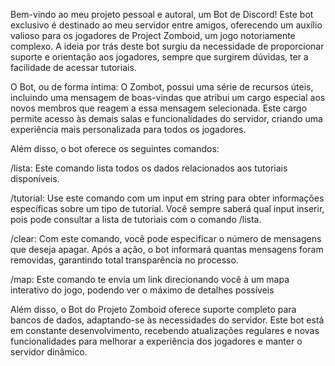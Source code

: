 Bem-vindo ao meu projeto pessoal e autoral, um Bot de Discord! Este bot exclusivo é destinado ao meu servidor entre amigos, oferecendo um auxílio valioso para os jogadores de Project Zomboid, um jogo notoriamente complexo. 
A ideia por trás deste bot surgiu da necessidade de proporcionar suporte e orientação aos jogadores, sempre que surgirem dúvidas, ter a facilidade de acessar tutoriais.

O Bot, ou de forma íntima: O Zombot, possui uma série de recursos úteis, incluindo uma mensagem de boas-vindas que atribui um cargo especial aos novos membros que reagem a essa mensagem selecionada. 
Este cargo permite acesso às demais salas e funcionalidades do servidor, criando uma experiência mais personalizada para todos os jogadores.

Além disso, o bot oferece os seguintes comandos:

/lista: Este comando lista todos os dados relacionados aos tutoriais disponíveis.

/tutorial: Use este comando com um input em string para obter informações específicas sobre um tipo de tutorial. Você sempre saberá qual input inserir, pois pode consultar a lista de tutoriais com o comando /lista.

/clear: Com este comando, você pode especificar o número de mensagens que deseja apagar. Após a ação, o bot informará quantas mensagens foram removidas, garantindo total transparência no processo.

/map: Este comando te envia um link direcionando você à um mapa interativo do jogo, podendo ver o máximo de detalhes possíveis

Além disso, o Bot do Projeto Zomboid oferece suporte completo para bancos de dados, adaptando-se às necessidades do servidor. Este bot está em constante desenvolvimento, recebendo atualizações regulares e novas funcionalidades para melhorar a experiência dos jogadores e manter o servidor dinâmico.
